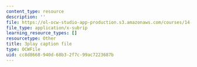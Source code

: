 ```yaml
---
content_type: resource
description: ''
file: https://ol-ocw-studio-app-production.s3.amazonaws.com/courses/14-01sc-principles-of-microeconomics-fall-2011/cc8d8668940d68b32f7c99ac7223687b_Offa8tyTRQE.srt
file_type: application/x-subrip
learning_resource_types: []
resourcetype: Other
title: 3play caption file
type: OCWFile
uid: cc8d8668-940d-68b3-2f7c-99ac7223687b
---
```

